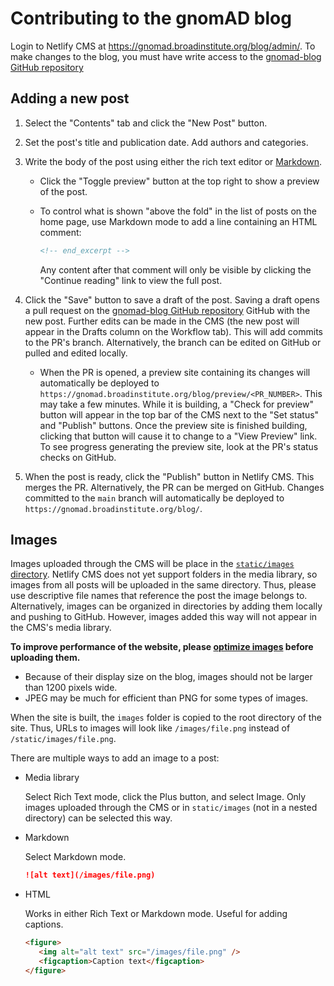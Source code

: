 # Contributing to the gnomAD blog

Login to Netlify CMS at https://gnomad.broadinstitute.org/blog/admin/. To make changes to the blog, you must have write access to the [gnomad-blog GitHub repository](https://github.com/broadinstitute/gnomad-blog)

## Adding a new post

1. Select the "Contents" tab and click the "New Post" button.

2. Set the post's title and publication date. Add authors and categories.

3. Write the body of the post using either the rich text editor or [Markdown](https://www.markdownguide.org/basic-syntax/).

   - Click the "Toggle preview" button at the top right to show a preview of the post.

   - To control what is shown "above the fold" in the list of posts on the home page, use Markdown mode to add a line containing an HTML comment:

      ```html
      <!-- end_excerpt -->
      ```

      Any content after that comment will only be visible by clicking the "Continue reading" link to view the full post.

4. Click the "Save" button to save a draft of the post. Saving a draft opens a pull request on the [gnomad-blog GitHub repository](https://github.com/broadinstitute/gnomad-blog) GitHub with the new post. Further edits can be made in the CMS (the new post will appear in the Drafts column on the Workflow tab). This will add commits to the PR's branch. Alternatively, the branch can be edited on GitHub or pulled and edited locally.

   - When the PR is opened, a preview site containing its changes will automatically be deployed to `https://gnomad.broadinstitute.org/blog/preview/<PR_NUMBER>`. This may take a few minutes. While it is building, a "Check for preview" button will appear in the top bar of the CMS next to the "Set status" and "Publish" buttons. Once the preview site is finished building, clicking that button will cause it to change to a "View Preview" link. To see progress generating the preview site, look at the PR's status checks on GitHub.

5. When the post is ready, click the "Publish" button in Netlify CMS. This merges the PR. Alternatively, the PR can be merged on GitHub. Changes committed to the `main` branch will automatically be deployed to `https://gnomad.broadinstitute.org/blog/`.

## Images

Images uploaded through the CMS will be place in the [`static/images` directory](https://github.com/broadinstitute/gnomad-blog/tree/main/static/images). Netlify CMS does not yet support folders in the media library, so images from all posts will be uploaded in the same directory. Thus, please use descriptive file names that reference the post the image belongs to. Alternatively, images can be organized in directories by adding them locally and pushing to GitHub. However, images added this way will not appear in the CMS's media library.

**To improve performance of the website, please [optimize images](https://web.dev/uses-optimized-images/) before uploading them.**

- Because of their display size on the blog, images should not be larger than 1200 pixels wide.
- JPEG may be much for efficient than PNG for some types of images.

When the site is built, the `images` folder is copied to the root directory of the site. Thus, URLs to images will look like `/images/file.png` instead of `/static/images/file.png`.

There are multiple ways to add an image to a post:

- Media library

   Select Rich Text mode, click the Plus button, and select Image. Only images uploaded through the CMS or in `static/images` (not in a nested directory) can be selected this way.

- Markdown

   Select Markdown mode.

   ```md
   ![alt text](/images/file.png)
   ```

- HTML

   Works in either Rich Text or Markdown mode. Useful for adding captions.

   ```html
   <figure>
      <img alt="alt text" src="/images/file.png" />
      <figcaption>Caption text</figcaption>
   </figure>
   ```
